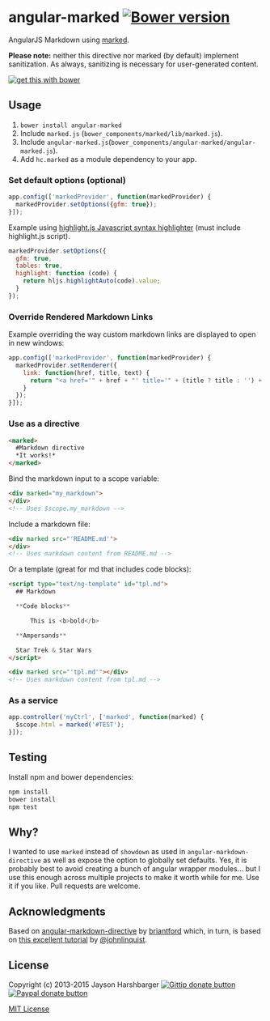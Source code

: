 angular-marked [![Bower version](https://badge.fury.io/bo/angular-marked.svg)](http://badge.fury.io/bo/angular-marked)
===

AngularJS Markdown using [marked](https://github.com/chjj/marked).

**Please note:** neither this directive nor marked (by default) implement sanitization. As always, sanitizing is necessary for user-generated content.

[![get this with bower](http://benschwarz.github.io/bower-badges/badge@2x.png)](http://bower.io/ "get this with bower")

## Usage

1. `bower install angular-marked`
2. Include `marked.js` (`bower_components/marked/lib/marked.js`).
3. Include `angular-marked.js`(`bower_components/angular-marked/angular-marked.js`).
4. Add `hc.marked` as a module dependency to your app.

### Set default options (optional)

```js
app.config(['markedProvider', function(markedProvider) {
  markedProvider.setOptions({gfm: true});
}]);
```

Example using [highlight.js Javascript syntax highlighter](http://highlightjs.org/) (must include highlight.js script).

```js
markedProvider.setOptions({
  gfm: true,
  tables: true,
  highlight: function (code) {
    return hljs.highlightAuto(code).value;
  }
});
```

### Override Rendered Markdown Links

Example overriding the way custom markdown links are displayed to open in new windows:

```js
app.config(['markedProvider', function(markedProvider) {
  markedProvider.setRenderer({
    link: function(href, title, text) {
      return "<a href='" + href + "' title='" + (title ? title : '') + "' target='_blank'>" + text + "</a>";
    }
  });
}]);
```

### Use as a directive

```html
<marked>
  #Markdown directive
  *It works!*  
</marked>
```

Bind the markdown input to a scope variable:

```html
<div marked="my_markdown">
</div>
<!-- Uses $scope.my_markdown -->
```

Include a markdown file:

```html
<div marked src="'README.md'">
</div>
<!-- Uses markdown content from README.md -->
```

Or a template (great for md that includes code blocks):

```html
<script type="text/ng-template" id="tpl.md">
  ## Markdown

  **Code blocks**

      This is <b>bold</b>

  **Ampersands**

  Star Trek & Star Wars
</script>

<div marked src="'tpl.md'"></div>
<!-- Uses markdown content from tpl.md -->
```

### As a service

```js
app.controller('myCtrl', ['marked', function(marked) {
  $scope.html = marked('#TEST');
}]);
```

## Testing

Install npm and bower dependencies:

```bash
npm install
bower install
npm test
```

## Why?

I wanted to use `marked` instead of `showdown` as used in `angular-markdown-directive` as well as expose the option to globally set defaults.  Yes, it is probably best to avoid creating a bunch of angular wrapper modules... but I use this enough across multiple projects to make it worth while for me.  Use it if you like.  Pull requests are welcome.

## Acknowledgments
Based on [angular-markdown-directive](https://github.com/btford/angular-markdown-directive) by [briantford](http://briantford.com/) which, in turn, is based on [this excellent tutorial](http://blog.angularjs.org/2012/05/custom-components-part-1.html) by [@johnlinquist](https://twitter.com/johnlindquist).

## License
Copyright (c) 2013-2015 Jayson Harshbarger [![Gittip donate button](http://img.shields.io/gratipay/Hypercubed.svg)](https://www.gittip.com/hypercubed/ "Donate weekly to this project using Gittip")
[![Paypal donate button](http://img.shields.io/badge/paypal-donate-brightgreen.svg)](https://www.paypal.com/cgi-bin/webscr?cmd=_s-xclick&hosted_button_id=X7KYR6T9U2NHC "One time donation to this project using Paypal")

[MIT License](http://en.wikipedia.org/wiki/MIT_License)
